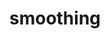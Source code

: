 ---
title: smoothing
permalink: /docs/StandardLibrary#smoothing
parent: Standard Library
has_children: false
nav_order: {navOrder}
---